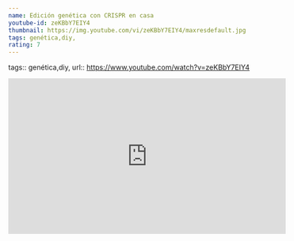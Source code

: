 ```yaml
---
name: Edición genética con CRISPR en casa
youtube-id: zeKBbY7EIY4
thumbnail: https://img.youtube.com/vi/zeKBbY7EIY4/maxresdefault.jpg
tags: genética,diy,
rating: 7
---
```

tags:: genética,diy,
url:: https://www.youtube.com/watch?v=zeKBbY7EIY4

<iframe width='560' height='315' src='https://www.youtube.com/embed/zeKBbY7EIY4' title='YouTube video player' frameborder='0' allow='accelerometer; autoplay; clipboard-write; encrypted-media; gyroscope; picture-in-picture; web-share' allowfullscreen></iframe>


